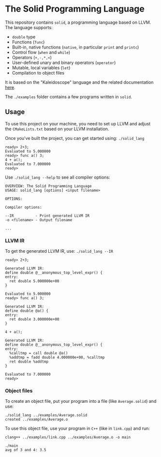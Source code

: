 # The Solid Programming Language

This repository contains `solid`, a programming language based on LLVM. 
The language supports:
- `double` type
- Functions (`func`)
- Built-in, native functions (`native`, in particular `print` and `printc`)
- Control flow (`when` and `while`)
- Operators (`+,-,*,<`)
- User-defined unary and binary operators (`operator`)
- Mutable, local variables (`let`)
- Compilation to object files

It is based on the "Kaleidoscope" language and the related documentation [here](https://llvm.org/docs/tutorial/index.html).

The `./examples` folder contains a few programs written in `solid`.

## Usage

To use this project on your machine, you need to set up LLVM and adjust the `CMakeLists.txt` based on your LLVM installation.

Once you've built the project, you can get started using: `./solid_lang`
```
ready> 2+3;
Evaluated to 5.000000
ready> func a() 3;
4 + a();
Evaluated to 7.000000
ready>
```

Use `./solid_lang --help` to see all compiler options:
```
OVERVIEW: The Solid Programming Language
USAGE: solid_lang [options] <input filename>

OPTIONS:

Compiler options:

--IR          - Print generated LLVM IR
-o <filename> - Output filename

...
```

### LLVM IR

To get the generated LLVM IR, use: `./solid_lang --IR`
```
ready> 2+3;

Generated LLVM IR:
define double @__anonymous_top_level_expr() {
entry:
  ret double 5.000000e+00
}

Evaluated to 5.000000
ready> func a() 3;

Generated LLVM IR:
define double @a() {
entry:
  ret double 3.000000e+00
}

4 + a();

Generated LLVM IR:
define double @__anonymous_top_level_expr() {
entry:
  %calltmp = call double @a()
  %addtmp = fadd double 4.000000e+00, %calltmp
  ret double %addtmp
}

Evaluated to 7.000000
ready> 
```

### Object files

To create an object file, put your program into a file (like `Average.solid`) and use: 
```
./solid_lang ../examples/Average.solid 
created ../examples/Average.o
```

To use this object file, use your program in `C++` (like in `link.cpp`) and run:
```
clang++ ../examples/link.cpp ../examples/Average.o -o main

./main
avg of 3 and 4: 3.5
```